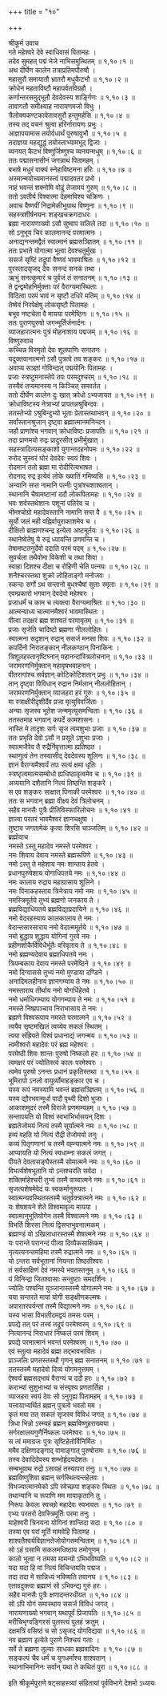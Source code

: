 +++
title = "१०"

+++

श्रीकूर्म उवाच  
गते महेश्वरे देवे स्वाधिवासं पितामहः ।  
तदेव सुमहत् पद्मं भेजे नाभिसमुत्थितम् ॥ १,१०।१ ॥  
अथ दीर्घेण कालेन तत्राप्रतिमपौरुषौ ।  
महासुरौ समायातौ भ्रातरौ मधुकैटभौ ॥ १,१०।२ ॥  
क्रोधेन महताविष्टौ महापर्वतविग्रहौ ।  
कर्णान्तरसमुद्भूतौ देवदेवस्य शार्ङ्गिणः ॥ १,१०।३ ॥  
तावागतौ समीक्ष्याह नारायणमजो विभुः ।  
त्रैलोक्यकण्टकावेतावसुरौ हन्तुमर्हसि ॥ १,१०।४ ॥  
तस्य तद् वचनं श्रुत्वा हरिर्नारायणः प्रभुः ।  
आज्ञापयामास तयोर्वधार्थं पुरुषावुभौ ॥ १,१०।५ ॥  
तदाज्ञया महद्युद्धं तयोस्ताभ्यामभूद् द्विजाः ।  
व्यनयत् कैटभं विष्णुर्जिष्णुश्च व्यनयन्मधुम् ॥ १,१०।६ ॥  
ततः पद्मासनासीनं जगन्नाथं पितामहम् ।  
बभाषे मधुरं वाक्यं स्नेहाविष्टमना हरिः ॥ १,१०।७ ॥  
अस्मान्मयोच्यमानस्त्वं पद्मादवतर प्रभो ।  
नाहं भवन्तं शक्नोमि वोढुं तेजामयं गुरुम् ॥ १,१०।८ ॥  
ततो ऽवतीर्य विश्वात्मा देहमाविश्य चक्रिणः ।  
अवाच वैष्णवीं निद्रामेकीभूयाथ विष्णुना ॥ १,१०।९ ॥  
सहस्त्रशीर्षनयनः शङ्खचक्रगदाधरः ।  
ब्रह्मा नारायणाख्यो ऽसौ सुष्वाप सलिले तदा ॥ १,१०।१० ॥  
सो ऽनुभूय चिरं कालमानन्दं परमात्मनः ।  
अनाद्यनन्तमद्वैतं स्वात्मानं ब्रह्मसञ्ज्ञितम् ॥ १,१०।११ ॥  
ततः प्रभाते योगात्मा भूत्वा देवश्चतुर्मुखः ।  
ससर्ज सृष्टिं तद्रूपां वैष्णवं भावमाश्रितः ॥ १,१०।१२ ॥  
पुरस्तादसृजद् देवः सनन्दं सनकं तथा ।  
ऋभुं सनत्कुमारं च पुर्वजं तं सनातनम् ॥ १,१०।१३ ॥  
ते द्वन्द्वमोहनिर्मुक्ताः परं वैराग्यमास्थिताः ।  
विदित्वा परमं भावं न सृष्टौ दधिरे मतिम् ॥ १,१०।१४ ॥  
तेष्वेवं निरपेक्षेषु लोकसृष्टौ पितामहः ।  
बभूव नष्टचेता वै मायया परमेष्ठिनः ॥ १,१०।१५ ॥  
ततः पुराणपुरुषो जगन्मूर्तिर्जनार्दनः ।  
व्याजहारात्मनः पुत्रं मोहनाशाय पद्मजम् ॥ १,१०।१६ ॥  
विष्णुरुवाच  
कच्चिन्न विस्मृतो देवः शूलपाणिः सनातनः ।  
यदुक्तवानात्मनो ऽसौ पुत्रत्वे तव शङ्करः ॥ १,१०।१७ ॥  
अवाप्य सञ्ज्ञां गोविन्दात् पद्मयोनिः पितामहः ।  
प्रजाः स्त्रष्टुमनास्तेपे तपः परमदुश्चरम् ॥ १,१०।१८ ॥  
तस्यैवं तप्यमानस्य न किञ्चित् समवर्तत ।  
ततो दीर्घेण कालेन दुः खात् क्रोधो ऽभ्यजायत ॥ १,१०।१९ ॥  
क्रोधाविष्टस्य नेत्राभ्यां प्रापतन्नश्रुबिन्दवः ।  
ततस्तेभ्यो ऽश्रुबिन्दुभ्यो भूताः प्रेतास्तथाभवन् ॥ १,१०।२० ॥  
सर्वांस्तानश्रुजान् दृष्ट्वा ब्रह्मात्मानमनिन्दन ।  
जहौ प्राणांश्च भगवान् क्रोधाविष्टः प्रजापतिः ॥ १,१०।२१ ॥  
तदा प्राणमयो रुद्रः प्रादुरसीत् प्रभीर्मुखात् ।  
सहस्त्रादित्यसङ्काशो युगान्तदहनोपमः ॥ १,१०।२२ ॥  
रुरोद सुस्वरं घोरं देवदेवः स्वयं शिवः ।  
रोदमानं ततो ब्रह्मा मा रोदीरित्यभाषत ।  
रोदनाद् रुद्र इत्येवं लोके ख्यातिं गमिष्यसि ॥ १,१०।२३ ॥  
अन्यानि सप्त नामानि पत्नीः पुत्रांश्चशाश्वतान् ।  
स्थानानि चैषामष्टानां ददौ लोकपितामहः ॥ १,१०।२४ ॥  
भवः शर्वस्तथेशानः पशूनां पतिरेव च ।  
भीमश्चोग्रो महादेवस्तानि नामानि सप्त वै ॥ १,१०।२५ ॥  
सूर्यो जलं मही वह्निर्वायुराकाशमेव च ।  
दीक्षितो ब्राह्मणश्चन्द्र इत्येता अष्टमूर्तयः ॥ १,१०।२६ ॥  
स्थानेष्वेतेषु ये रुद्रं ध्यायन्ति प्रणमन्ति च ।  
तेषामष्टतनुर्देवो ददाति परमं पदम् ॥ १,१०।२७ ॥  
सुवर्चला तथैवोमा विकेशी च तथा शिवा ।  
स्वाहा दिशश्च दीक्षा च रोहिणी चेति पत्नयः ॥ १,१०।२८ ॥  
शनैश्चरस्तथा शुक्रो लोहिताङ्गो मनोजवः ।  
स्कन्दः सर्गो ऽथ सन्तानो बुधश्चैषां सुताः स्मृताः ॥ १,१०।२९ ॥  
एवम्प्रकारो भगवान् देवदेवो महेश्वरः ।  
प्रजाधर्मं च काम च त्यक्त्वा वैराग्यमाश्रितः ॥ १,१०।३० ॥  
आत्मन्याध्य चात्मानमैश्वरं भावमास्थितः ।  
पीत्वा तदक्षरं ब्रह्म शाश्वतं परमामृतम् ॥ १,१०।३१ ॥  
प्रजाः सृजेति चादिष्टो ब्रह्मणा नीललोहितः ।  
स्वात्मना सदृशान् रुद्रान् ससर्ज मनसा शिवः ॥ १,१०।३२ ॥  
कपर्दिनो निरातङ्कान् नीलकण्ठान् पिनाकिनः ।  
त्रिशूलहस्तानृष्टिघ्नान् महानन्दांस्त्रिलोचनान् ॥ १,१०।३३ ॥  
जरामरणनिर्मुक्तान् महावृषभवाहनान् ।  
वीतरागांश्च सर्वज्ञान् कोटिकोटिशतान् प्रभुः ॥ १,१०।३४ ॥  
तान् दृष्ट्वा विविधान् रुद्रान निर्मलान् नीललोहितान् ।  
जरामरणनिर्मुक्तान् व्याजहरा हरं गुरुः ॥ १,१०।३५ ॥  
मा स्त्राक्षीरीदृशीर्देव प्रजा मृत्युविवर्जिताः ।  
अन्याः सृजस्व भूतेश जन्ममृत्युसमन्विताः ॥ १,१०।३६ ॥  
ततस्तमाह भगवान् कपर्दे कामशासनः ।  
नास्ति मे तादृशः सर्गः सृज त्वमशुभाः प्रजाः ॥ १,१०।३७ ॥  
ततः प्रभृति देवो ऽसौ न प्रसूते ऽशुभाः प्रजाः ।  
स्वात्मजैरेव तै रुद्रैर्निवृत्तात्मा ह्यतिष्ठत ।  
स्थाणुत्वं तेन तस्यासीद् देवदेवस्य शूलिनः ॥ १,१०।३८ ॥  
ज्ञानं वैराग्यमैश्वर्यं तपः सत्यं क्षमा धृतिः ।  
स्त्रष्टृत्वमात्मसम्बोधो ह्यधिष्ठातृत्वमेव च ॥ १,१०।३९ ॥  
अव्ययानि दशैतानि नित्यं तिष्ठन्ति शङ्करे ।  
स एव शङ्करः साक्षात् पिनाकी परमेश्वरः ॥ १,१०।४० ॥  
ततः स भगवान् ब्रह्मा वीक्ष्य देवं त्रिलोचनम् ।  
सहैव मानसैः पुत्रैः प्रीतिविस्फारिलोचनः ॥ १,१०।४१ ॥  
ज्ञात्वा परतरं भावमैश्वरं ज्ञानचक्षुषा ।  
तुष्टाव जगतामेकं कृत्वा शिरसि चाञ्जलिम् ॥ १,१०।४२ ॥  
ब्रह्मोवाच  
नमस्ते ऽस्तु महादेव नमस्ते परमेश्वर ।  
नमः शिवाय देवाय नमस्ते ब्रह्मरूपिणे ॥ १,१०।४३ ॥  
नमो ऽस्तु ते महेशाय नमः शान्ताय हेतवे ।  
प्रधानपुरुषेशाय योगाधिपतये नमः ॥ १,१०।४४ ॥  
नमः कालाय रुद्राय महाग्रासाय शूलिने ।  
नमः पिनाकहस्ताय त्रिनेत्राय नमो नमः ॥ १,१०।४५ ॥  
नमस्त्रिमूर्तये तुभ्यं ब्रह्मणो जनकाय ते ।  
ब्रह्मविद्याधिपतये ब्रह्मविद्याप्रदायिने ॥ १,१०।४६ ॥  
नमो वेदरहस्याय कालकालाय ते नमः ।  
वेदान्तसारसाराय नमो वेदात्ममूर्तये ॥ १,१०।४७ ॥  
नमो बुद्धाय शुद्धाय योगिनां गुरवे नमः ।  
प्रहीणशोकैर्विविधैर्भूतैः वरिवृताय ते ॥ १,१०।४८ ॥  
नमो ब्रह्मण्यदेवाय ब्रह्माधिपतये नमः ।  
त्रियम्बकाय देवाय नमस्ते परमेष्ठिने ॥ १,१०।४९ ॥  
नमो दिग्वाससे तुभ्यं नमो मुण्डाया दण्डिने ।  
अनादिमलहीनाय ज्ञानगम्याय ते नमः ॥ १,१०।५० ॥  
नमस्ताराय तीर्थाय नमो योगर्धिहेतवे ।  
नमो धर्माधिगम्याय योगगम्याय ते नमः ॥ १,१०।५१ ॥  
नमस्ते निष्प्रपञ्चाय निराभासाय ते नमः ।  
ब्रह्मणे विश्वरूपाय नमस्ते परमात्मने ॥ १,१०।५२ ॥  
त्वयैव सृष्टमखिलं त्वय्येव सकलं स्थितम् ।  
त्वया संह्रियते विश्वं प्रधानाद्यं जगन्मय ॥ १,१०।५३ ॥  
त्वमीश्वरो महादेवः परं ब्रह्म महेश्वरः ।  
परमेष्ठी शिवः शान्तः पुरुषो निष्कलो हरः ॥ १,१०।५४ ॥  
त्वमक्षरं परं ज्योतिस्त्वं कालः परमेश्वरः ।  
त्वमेव पुरुषो ऽनन्तः प्रधानं प्रकृतिस्तथा ॥ १,१०।५५ ॥  
भूमिरापो ऽनलो वायुर्व्योमाहङ्कार एव च ।  
यस्य रूपं नमस्यामि भवन्तं ब्रह्मसञ्ज्ञितम् ॥ १,१०।५६ ॥  
यस्य द्यौरभवन्मूर्धा पादौ पृथ्वी दिशो भुजाः ।  
आकाशमुदरं तस्मै विराजे प्रणमाम्यहम् ॥ १,१०।५७ ॥  
सन्तापयति यो विश्वं स्वभाभिर्भासयन् दिशः ।  
ब्रह्मतेजोमयं नित्यं तस्मै सूर्यात्मने नमः ॥ १,१०।५८ ॥  
हव्यं वहति यो नित्यं रौद्री तेजोमयो तनुः ।  
कव्यं पितृगणानां च तस्मै वह्न्यात्मने नमः ॥ १,१०।५९ ॥  
आप्यायति यो नित्यं स्वधाम्ना सकलं जगत् ।  
पीयते देवतासङ्घैस्तस्मै सोमात्मने नमः ॥ १,१०।६० ॥  
विभर्त्यशेषभूतानि यो ऽन्तश्चरति सर्वदा ।  
शक्तिर्माहेश्चरी तुभ्यं तस्मै वाय्वात्मने नमः ॥ १,१०।६१ ॥  
सृजत्यशेषमेवेदं यः स्वकर्मानुरूपतः ।  
स्वात्मन्यवस्थितस्तस्मै चतुर्वक्त्रात्मने नमः ॥ १,१०।६२ ॥  
यः शेषशयने शेते विश्वमावृत्य मायया ।  
स्वात्मानुभूतियोगेन तस्मै विश्वात्मने नमः ॥ १,१०।६३ ॥  
विभर्ति शिरसा नित्यं द्विसप्तभुवनात्मकम् ।  
ब्रह्माण्डं यो ऽखिलाधारस्तस्मै शेषात्मने नमः ॥ १,१०।६४ ॥  
यः परान्ते परानन्दं पीत्वा दिव्यैकसाक्षिकम् ।  
नृत्यत्यनन्तमहिमा तस्मै रुद्रात्मने नमः ॥ १,१०।६५ ॥  
यो ऽन्तरा सर्वभूतानां नियन्ता तिष्ठतीश्वरः ।  
तं सर्वसाक्षिणं देवं नमस्ये भवतस्तनुम् ॥ १,१०।६६ ॥  
यं विनिन्द्रा जितश्वासाः सन्तुष्टाः समदर्शिनः ।  
ज्योतिः पश्यन्ति युञ्जानास्तस्मै योगात्मने नमः ॥ १,१०।६७ ॥  
यया सन्तरते मायां योगी सङ्क्षीणकल्मषः ।  
अपारतरपर्यन्तां तस्मै विद्यात्मने नमः ॥ १,१०।६८ ॥  
यस्य भासा विभातीदमद्वयं तमसः परम् ।  
प्रपद्ये तत् परं तत्त्वं तद्रूपं परमेश्वरम् ॥ १,१०।६९ ॥  
नित्यानन्दं निराधारं निष्कलं परमं शिवम् ।  
प्रपद्ये परमात्मानं भवन्तं परमेश्वरम् ॥ १,१०।७० ॥  
एवं स्तुत्वा महादेवं ब्रह्मा तद्भावभावितः ।  
प्राञ्जलिः प्रणतस्तस्थौ गृणन् ब्रह्म सनातनम् ॥ १,१०।७१ ॥  
ततस्तस्मै महादेवो दिव्यं योगमनुत्तमम् ।  
ऐश्वर्यं ब्रह्मसद्भावं वैराग्यं च ददौ हरः ॥ १,१०।७२ ॥  
कराभ्यां सुशुभाभ्यां च संस्पृश्य प्रणतार्तिहा ।  
व्याजहरा स्वयं देवः सो ऽनुगृह्य पितामहम् ॥ १,१०।७३ ॥  
यत्त्वयाभ्यर्थितं ब्रह्मन् पुत्रत्वे भवतो मम ।  
कृतं मया तत् सकलं सृजस्व विविधं जगत् ॥ १,१०।७४ ॥  
त्रिधा भिन्नो ऽस्म्यहं ब्रह्मन् ब्रह्मविष्णुहराख्यया ।  
सर्गरक्षालयगुणैर्निष्कलः परमेश्वरः ॥ १,१०।७५ ॥  
स त्वं ममाग्रजः पुत्रः सृष्टिहेतोर्विनिर्मितः ।  
ममैव दक्षिणादङ्गाद् वामाङ्गात् पुरुषोत्तमः ॥ १,१०।७६ ॥  
तस्य देवादिदेवस्य शम्भोर्हृदयदेशतः ।  
सम्बभूवाथ रुद्रो ऽसावहं तस्यापरा तनुः ॥ १,१०।७७ ॥  
ब्रह्मविष्णुशिवा ब्रह्मन् सर्गस्थित्यन्तहेतवः ।  
विभज्यात्मानमेको ऽपि स्वेच्छया शङ्करः स्थितः ॥ १,१०।७८ ॥  
तथान्यानि च रूपाणि मम मायाकृतानि तु ।  
निरूपः केवलः स्वच्छो महादेवः स्वभावतः ॥ १,१०।७९ ॥  
एभ्यः परतरो देवस्त्रिमूर्तिः परमा तनुः ।  
माहेश्वरी त्रिनयना योगिनां शान्तिदा सदा ॥ १,१०।८० ॥  
तस्या एव परां मूर्ति मामवेहि पितामह ।  
शाश्वतैश्वर्यविज्ञानतेजोयोगसमन्विताम् ॥ १,१०।८१ ॥  
सो ऽहं ग्रसामि सकलमधिष्ठाय तमोगुणम् ।  
कालो भूत्वा न तमसा मामन्यो ऽभिभविष्यति ॥ १,१०।८२ ॥  
यदा यदा हि मां नित्यं विचिन्तयसि पद्मज ।  
तदा तदा मे सान्निध्यं भविष्यति तवानघ ॥ १,१०।८३ ॥  
एतावदुक्त्वा ब्रह्माणं सो ऽभिवन्द्य गुरुं हरः ।  
सहैव मानसैः पुत्रैः क्षणादन्तरधीयत ॥ १,१०।८४ ॥  
सो ऽपि योगं समास्थाय ससर्ज विविधं जगत् ।  
नारायणाख्यो भगवान् यथापूर्वं प्रिजापतिः ॥ १,१०।८५ ॥  
मरीचिभृग्वङ्गिरसं पुलस्त्यं पुलहं क्रतुम् ।  
दक्षमत्रिं वसिष्ठं च सो ऽसृजद् योगविद्यया ॥ १,१०।८६ ॥  
नव ब्रह्माण इत्येते पुराणे निश्चयं गताः ।  
सर्वे ते ब्रह्मणा तुल्याः साधका ब्रह्मवादिनः ॥ १,१०।८७ ॥  
सङ्कल्पं चैव धर्मं च युगधर्मांश्च शाश्वतान् ।  
स्थानाभिमानिनः सर्वान् यथा ते कथितं पुरा ॥ १,१०।८८ ॥  
    
इति श्रीकूर्मपुराणे षट्साहस्त्र्यां संहितायां पूर्वविभागे देशमो ऽध्यायः
